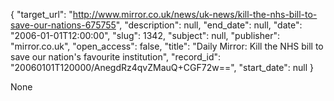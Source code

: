 {
  "target_url": "http://www.mirror.co.uk/news/uk-news/kill-the-nhs-bill-to-save-our-nations-675755", 
  "description": null, 
  "end_date": null, 
  "date": "2006-01-01T12:00:00", 
  "slug": 1342, 
  "subject": null, 
  "publisher": "mirror.co.uk", 
  "open_access": false, 
  "title": "Daily Mirror: Kill the NHS bill to save our nation's favourite institution", 
  "record_id": "20060101T120000/AnegdRz4qvZMauQ+CGF72w==", 
  "start_date": null
}

None